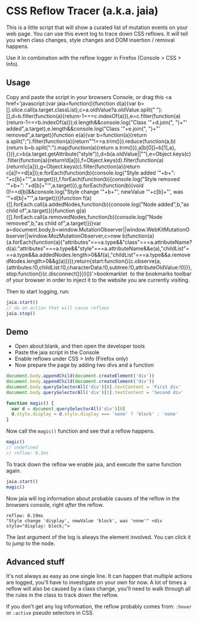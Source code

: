 # CSS Reflow Tracer (a.k.a. jaia)

This is a little script that will show a curated list of mutation events on your web page.
You can use this event log to trace down CSS reflows.
It will tell you when class changes, style changes and DOM insertion / removal happens.

Use it in combination with the reflow logger in Firefox (Console > CSS > Info).

## Usage

Copy and paste the script in your browsers Console, or drag this <a href='javascript:(var jaia=function(){function d(a){var
b=[].slice.call(a.target.classList),c=a.oldValue?a.oldValue.split("
"):[],d=b.filter(function(a){return-1===c.indexOf(a)}),e=c.filter(function(a){return-1===b.indexOf(a)});d.length&&console.log("Class
'"+d.join(", ")+"' added",a.target),e.length&&console.log("Class '"+e.join(",
")+"' removed",a.target)}function e(a){var b=function(a){return
a.split(";").filter(function(a){return""!==a.trim()}).reduce(function(a,b){return
b=b.split(":").map(function(a){return
a.trim()}),a[b[0]]=b[1],a},{})},c=b(a.target.getAttribute("style")),d=b(a.oldValue||""),e=Object.keys(c).filter(function(a){return!d[a]}),f=Object.keys(d).filter(function(a){return!c[a]}),g=Object.keys(c).filter(function(a){return
c[a]!==d[a]});e.forEach(function(b){console.log("Style added '"+b+":
"+c[b]+"'",a.target)}),f.forEach(function(b){console.log("Style removed '"+b+":
"+d[b]+"'",a.target)}),g.forEach(function(b){void 0!==d[b]&&console.log("Style
change '"+b+"', newValue '"+c[b]+"', was '"+d[b]+"'",a.target)})}function
f(a){[].forEach.call(a.addedNodes,function(b){console.log("Node added",b,"as
child of",a.target)})}function
g(a){[].forEach.call(a.removedNodes,function(b){console.log("Node
removed",b,"as child of",a.target)})}var
a=document.body,b=window.MutationObserver||window.WebKitMutationObserver||window.MozMutationObserver,c=new
b(function(a){a.forEach(function(a){"attributes"===a.type&&"class"===a.attributeName?d(a):"attributes"===a.type&&"style"===a.attributeName&&e(a),"childList"===a.type&&a.addedNodes.length>0&&f(a),"childList"===a.type&&a.removedNodes.length>0&&g(a)})});return{start:function(){c.observe(a,{attributes:!0,childList:!0,characterData:!0,subtree:!0,attributeOldValue:!0})},stop:function(){c.disconnect()}}}())'>bookmarklet</a>&nbsp;
to the bookmarks toolbar of your browser in order to inject it to the website
you are currently visiting.

Then to start logging, run:

```javascript
jaia.start()
// do an action that will cause reflows
jaia.stop()
```

## Demo

* Open about:blank, and then open the developer tools
* Paste the jaia script in the Console
* Enable reflows under CSS > Info (Firefox only)
* Now prepare the page by adding two divs and a function

```javascript
document.body.appendChild(document.createElement('div'))
document.body.appendChild(document.createElement('div'))
document.body.querySelectorAll('div')[0].textContent = 'First div'
document.body.querySelectorAll('div')[1].textContent = 'Second div'

function magic() {
  var d = document.querySelectorAll('div')[0]
  d.style.display = d.style.display === 'none' ? 'block' : 'none'
}
```

Now call the `magic()` function and see that a reflow happens.

```javascript
magic()
// undefined
// reflow: 0.1ms
```

To track down the reflow we enable jaia, and execute the same function again.

```javascript
jaia.start()
magic()
```

Now jaia will log information about probable causes of the reflow in the browsers console, right *after* the reflow.

```
reflow: 0.19ms
"Style change 'display', newValue 'block', was 'none'" <div style="display: block;">
```

The last argument of the log is always the element involved.
You can click it to jump to the node.

## Advanced stuff

It's not always as easy as one single line.
It can happen that multiple actions are logged, you'll have to investigate on your own for now.
A lot of times a reflow will also be caused by a class change,
you'll need to walk through all the rules in the class to track down the reflow.

If you don't get any log information, the reflow probably comes from: `:hover` or `:active` pseudo selectors in CSS.
